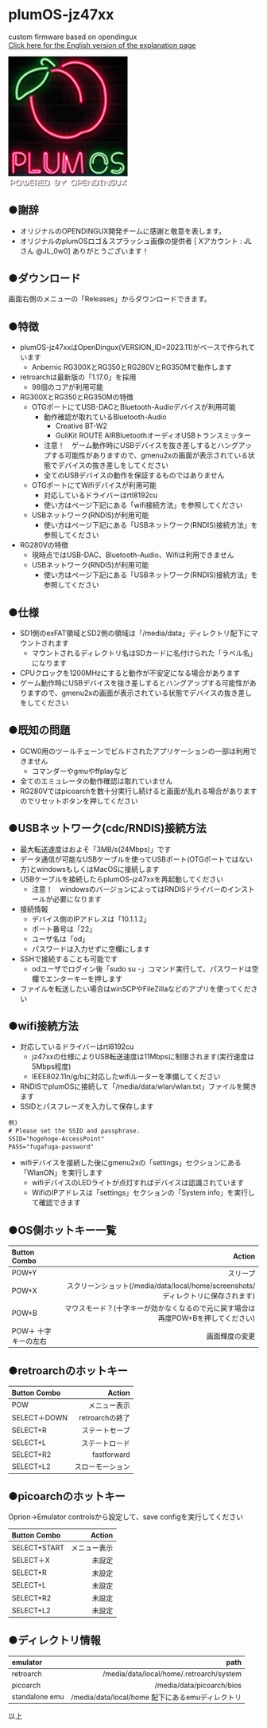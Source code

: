 # plumOS-jz47xx
custom firmware based on opendingux  
[Click here for the English version of the explanation page](./README_EN.md)  
  
  <img src="./docs/website/images/plumOS-jz47xx.png" width="240">  
  
## ●謝辞
- オリジナルのOPENDINGUX開発チームに感謝と敬意を表します。
- オリジナルのplumOSロゴ＆スプラッシュ画像の提供者 [ Xアカウント : JLさん @JL_0w0] ありがとうございます！

## ●ダウンロード
画面右側のメニューの「Releases」からダウンロードできます。  
 
## ●特徴
- plumOS-jz47xxはOpenDingux(VERSION_ID=2023.11)がベースで作られています
    - Anbernic RG300XとRG350とRG280VとRG350Mで動作します
- retroarchは最新版の「1.17.0」を採用
    - 98個のコアが利用可能
- RG300XとRG350とRG350Mの特徴
    - OTGポートにてUSB-DACとBluetooth-Audioデバイスが利用可能
        - 動作確認が取れているBluetooth-Audio
            - Creative BT-W2
            - GuliKit ROUTE AIRBluetoothオーディオUSBトランスミッター
        - 注意！　ゲーム動作時にUSBデバイスを抜き差しするとハングアップする可能性がありますので、gmenu2xの画面が表示されている状態でデバイスの抜き差しをしてください
        - 全てのUSBデバイスの動作を保証するものではありません
    - OTGポートにてWifiデバイスが利用可能
        - 対応しているドライバーはrtl8192cu
        - 使い方はページ下記にある「wifi接続方法」を参照してください
    - USBネットワーク(RNDIS)が利用可能
        - 使い方はページ下記にある「USBネットワーク(RNDIS)接続方法」を参照してください
- RG280Vの特徴
    - 現時点ではUSB-DAC、Bluetooth-Audio、Wifiは利用できません
    - USBネットワーク(RNDIS)が利用可能
        - 使い方はページ下記にある「USBネットワーク(RNDIS)接続方法」を参照してください

## ●仕様
- SD1側のexFAT領域とSD2側の領域は「/media/data」ディレクトリ配下にマウントされます
    - マウントされるディレクトリ名はSDカードに名付けられた「ラベル名」になります
- CPUクロックを1200MHzにすると動作が不安定になる場合があります
- ゲーム動作時にUSBデバイスを抜き差しするとハングアップする可能性がありますので、gmenu2xの画面が表示されている状態でデバイスの抜き差しをしてください

## ●既知の問題
- GCW0用のツールチェーンでビルドされたアプリケーションの一部は利用できません
    - コマンダーやgmuやffplayなど
- 全てのエミュレータの動作確認は取れていません
- RG280Vではpicoarchを数十分実行し続けると画面が乱れる場合がありますのでリセットボタンを押してください

## ●USBネットワーク(cdc/RNDIS)接続方法
- 最大転送速度はおよそ「3MB/s(24Mbps)」です
- データ通信が可能なUSBケーブルを使ってUSBポート(OTGポートではない方)とwindowsもしくはMacOSに接続します
- USBケーブルを接続したらplumOS-jz47xxを再起動してください
    - 注意！　windowsのバージョンによってはRNDISドライバーのインストールが必要になります
- 接続情報
    - デバイス側のIPアドレスは「10.1.1.2」
    - ポート番号は「22」
    - ユーザ名は「od」
    - パスワードは入力せずに空欄にします
- SSHで接続することも可能です
    - odユーザでログイン後「sudo su -」コマンド実行して、パスワードは空欄でエンターキーを押します
- ファイルを転送したい場合はwinSCPやFileZillaなどのアプリを使ってください

## ●wifi接続方法
- 対応しているドライバーはrtl8192cu
    - jz47xxの仕様によりUSB転送速度は11Mbpsに制限されます(実行速度は5Mbps程度)
    - IEEE802.11n/g/bに対応したwifiルーターを準備してください
- RNDISでplumOSに接続して「/media/data/wlan/wlan.txt」ファイルを開きます
- SSIDとパスフレーズを入力して保存します
```
例)
# Please set the SSID and passphrase.
SSID="hogehoge-AccessPoint"
PASS="fugafuga-password"
```
- wifiデバイスを接続した後にgmenu2xの「settings」セクションにある「WlanON」を実行します
    - wifiデバイスのLEDライトが点灯すればデバイスは認識されています
    - WifiのIPアドレスは「settings」セクションの「System info」を実行して確認できます


## ●OS側ホットキー一覧
| Button Combo | Action | 
|:-----------|------------:|
| POW+Y       |        スリープ |
| POW+X       |        スクリーンショット(/media/data/local/home/screenshots/　ディレクトリに保存されます) |
| POW+B       |        マウスモード？(十字キーが効かなくなるので元に戻す場合は再度POW+Bを押してください) |
| POW＋ 十字キーの左右       |        画面輝度の変更 |


## ●retroarchのホットキー
| Button Combo | Action | 
|:-----------|------------:|
| POW       |        メニュー表示 |
| SELECT＋DOWN       |        retroarchの終了 |
| SELECT+R       |        ステートセーブ |
| SELECT+L     |      ステートロード |
| SELECT+R2     |      fastforward |
| SELECT+L2     |      スローモーション |


## ●picoarchのホットキー

Oprion→Emulator controlsから設定して、save configを実行してください

| Button Combo | Action | 
|:-----------|------------:|
| SELECT+START       |        メニュー表示 |
| SELECT＋X       |    未設定     |
| SELECT+R       |     未設定    |
| SELECT+L     |     未設定  |
| SELECT+R2     |   未設定    |
| SELECT+L2     |   未設定    |


## ●ディレクトリ情報

| emulator | path | 
|:-----------|------------:|
| retroarch       |   /media/data/local/home/.retroarch/system      |
| picoarch       |    /media/data/picoarch/bios     |
| standalone emu       |     /media/data/local/home 配下にあるemuディレクトリ    |


以上